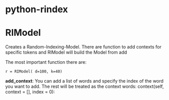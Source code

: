 # python-rindex
# RIModel

Creates a Random-Indexing-Model. There are function to add contexts for specific tokens and RIModel will build the Model from add

The most important function there are:

```r = RIModel( d=100, k=40) ``` 


__add_context__:
You can add a list of words and specify the index of the word you want to add. The rest will be treated as the context words:
context(self, context = [], index = 0):
